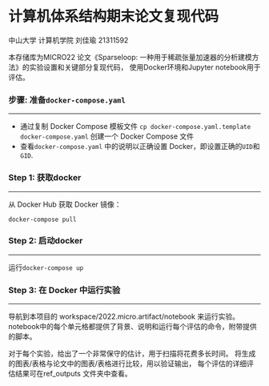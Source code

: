 # 计算机体系结构期末论文复现代码

中山大学    计算机学院    刘佳瑜   21311592

本存储库为MICRO22 论文《Sparseloop: 一种用于稀疏张量加速器的分析建模方法》的实验设置和关键部分复现代码，
使用Docker环境和Jupyter notebook用于评估。


### 步骤: 准备`docker-compose.yaml`
-------------------------

- 通过复制 Docker Compose 模板文件  `cp docker-compose.yaml.template docker-compose.yaml` 创建一个 Docker Compose 文件
- 查看`docker-compose.yaml` 中的说明以正确设置 Docker，即设置正确的`UID`和`GID`.


### Step 1: 获取docker
---------------------

从 Docker Hub 获取 Docker 镜像：
  ```
  docker-compose pull
  ```


### Step 2: 启动docker
--------------------
运行`docker-compose up`


### Step 3: 在 Docker 中运行实验
--------------------
导航到本项目的 workspace/2022.micro.artifact/notebook 来运行实验。
notebook中的每个单元格都提供了背景、说明和运行每个评估的命令，附带提供的脚本。

对于每个实验，给出了一个非常保守的估计，用于扫描将花费多长时间。
将生成的图表/表格与论文中的图表/表格进行比较，用以验证输出，
每个评估的详细评估结果可在ref_outputs 文件夹中查看。
